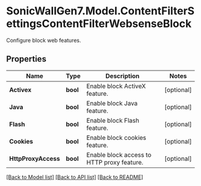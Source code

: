 # SonicWallGen7.Model.ContentFilterSettingsContentFilterWebsenseBlock
Configure block web features.

## Properties

Name | Type | Description | Notes
------------ | ------------- | ------------- | -------------
**Activex** | **bool** | Enable block ActiveX feature. | [optional] 
**Java** | **bool** | Enable block Java feature. | [optional] 
**Flash** | **bool** | Enable block Flash feature. | [optional] 
**Cookies** | **bool** | Enable block cookies feature. | [optional] 
**HttpProxyAccess** | **bool** | Enable block access to HTTP proxy feature. | [optional] 

[[Back to Model list]](../README.md#documentation-for-models) [[Back to API list]](../README.md#documentation-for-api-endpoints) [[Back to README]](../README.md)

